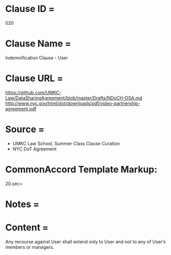 # Clause ID = 
020

# Clause Name = 
Indemnification Clause - User

# Clause URL = 
https://github.com/UMKC-Law/DataSharingAgreement/blob/master/Drafts/NDoCH-DSA.md
http://www.nyc.gov/html/dot/downloads/pdf/video-partnership-agreement.pdf

# Source =
* UMKC Law School, Summer Class Clause Curation
* NYC DoT Agreement

# CommonAccord Template Markup:   
20.sec=

# Notes = 

# Content = 
Any recourse against User shall extend only to User and not to any of User’s members or managers.

